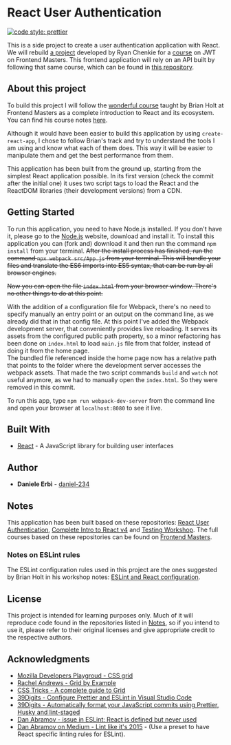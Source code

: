 # React User Authentication

[![code style: prettier](https://img.shields.io/badge/code_style-prettier-ff69b4.svg?style=flat-square)](https://github.com/prettier/prettier)

This is a side project to create a user authentication application with React. 
We will rebuild [a project](https://github.com/chenkie/react-user-authentication) developed by Ryan Chenkie for a [course](https://frontendmasters.com/courses/secure-auth-jwt/) on JWT on Frontend Masters. 
This frontend application will rely on an API built by following that same course, which can be found in [this repository](https://github.com/daniel-234/user-authentication-api). 

## About this project

To build this project I will follow the [wonderful course](https://frontendmasters.com/courses/complete-react-v4/) taught by Brian Holt at Frontend Masters as a complete introduction to React and its ecosystem. You can find his course notes [here](https://btholt.github.io/complete-intro-to-react-v4/).

Although it would have been easier to build this application by using `create-react-app`, I chose to follow Brian's track and try to understand the tools I am using and know what each of them does. This way it will be easier to manipulate them and get the best performance from them. 

This application has been built from the ground up, starting from the simplest React application possible. 
In its first version (check the commit after the initial one) it uses two script tags to load the React and the ReactDOM libraries (their development versions) from a CDN. 

## Getting Started

To run this application, you need to have Node.js installed. If you don't have it, please go to the [Node.js](https://nodejs.org/en/) website, download and install it. To install this application you can (fork and) download it and then run the command `npm install` from your terminal. 
<del>After the install process has finished, run the command `npx webpack src/App.js` from your terminal. This will bundle your files and translate the ES6 imports into ES5 syntax, that can be run by all browser engines.</del>

<del>Now you can  open the file `index.html` from your browser window. There's no other things to do at this point.</del>

With the addition of a configuration file for Webpack, there's no need to specify manually an entry point or an output on the command line, as we already did that in that config file. 
At this point I've added the Webpack development server, that conveniently provides live reloading. It serves its assets from the configured public path property, so a minor refactoring has been done on `index.html` to load `main.js` file from that folder, instead of doing it from the home page.  
The bundled file referenced inside the home page now has a relative path that points to the folder where the development server accesses the webpack assets. That made the two script commands `build` and `watch` not useful anymore, as we had to manually open the `index.html`. So they were removed in this commit. 

To run this app, type `npm run webpack-dev-server` from the command line and open your browser at `localhost:8080` to see it live.  

## Built With

- [React](https://reactjs.org/) - A JavaScript library for building user interfaces

## Author

- **Daniele Erbì** - [daniel-234](https://github.com/daniel-234)

## Notes

This application has been built based on these repositories: [React User Authentication](https://github.com/chenkie/react-user-authentication), [Complete Intro to React v4](https://btholt.github.io/complete-intro-to-react-v4/) and [Testing Workshop](https://github.com/kentcdodds/testing-workshop).
The full courses based on these repositories can be found on [Frontend Masters](https://frontendmasters.com/).

### Notes on ESLint rules

The ESLint configuration rules used in this project are the ones suggested by Brian Holt in his workshop notes: [ESLint and React configuration](https://btholt.github.io/complete-intro-to-react-v4/jsx/#eslint--react). 

## License

This project is intended for learning purposes only. Much of it will reproduce code found in the repositories listed in [Notes](#notes), so if you intend to use it, please refer to their original licenses and give appropriate credit to the respective authors.

## Acknowledgments

- [Mozilla Developers Playgroud - CSS grid](https://mozilladevelopers.github.io/playground/css-grid)
- [Rachel Andrews - Grid by Example](https://gridbyexample.com/)
- [CSS Tricks - A complete guide to Grid](https://css-tricks.com/snippets/css/complete-guide-grid/)
- [39Digits - Configure Prettier and ESLint in Visual Studio Code](https://www.39digits.com/configure-prettier-and-eslint-in-visual-studio-code/)
- [39Digits - Automatically format your JavaScript commits using Prettier, Husky and lint-staged](https://www.39digits.com/automatically-format-your-javascript-commits-using-prettier-and-husky/)
- [Dan Abramov - issue in ESLint: React is defined but never used](https://github.com/babel/babel-eslint/issues/6)
- [Dan Abramov on Medium - Lint like it's 2015](https://medium.com/@dan_abramov/lint-like-it-s-2015-6987d44c5b48) - 
  (Use a preset to have React specific linting rules for ESLint). 